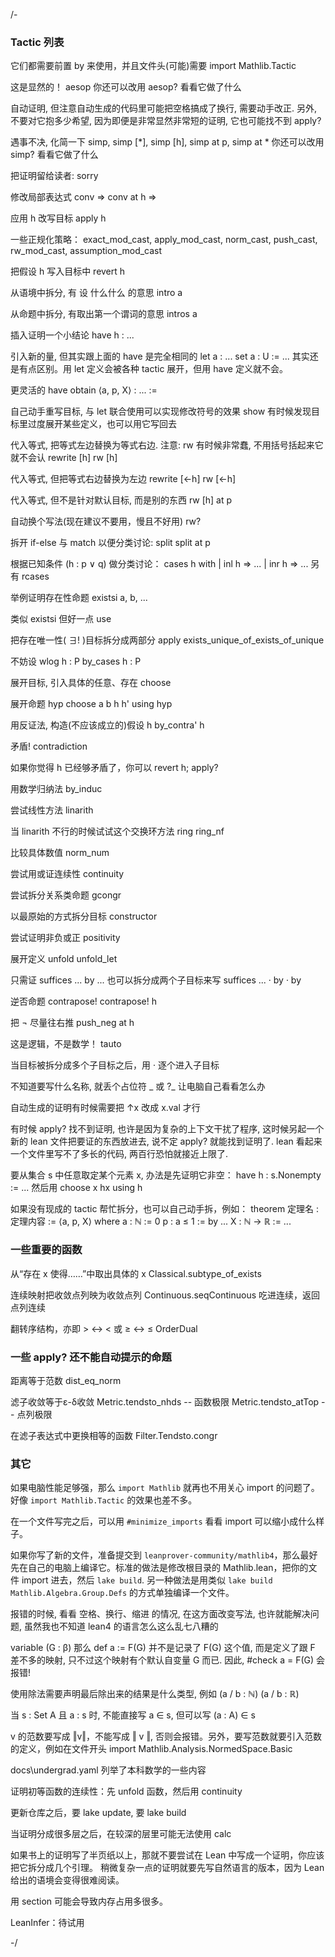 /-
### Tactic 列表
它们都需要前置 by 来使用，并且文件头(可能)需要 import Mathlib.Tactic

这是显然的！
aesop
你还可以改用 aesop? 看看它做了什么

自动证明, 但注意自动生成的代码里可能把空格搞成了换行, 需要动手改正. 另外, 不要对它抱多少希望, 因为即便是非常显然非常短的证明, 它也可能找不到
apply?

遇事不决, 化简一下
simp, simp [*], simp [h], simp at p, simp at *
你还可以改用 simp? 看看它做了什么

把证明留给读者:
sorry

修改局部表达式
conv =>
conv at h =>

应用 h 改写目标
apply h

一些正规化策略：
exact_mod_cast, apply_mod_cast, norm_cast, push_cast, rw_mod_cast, assumption_mod_cast

把假设 h 写入目标中
revert h

从语境中拆分, 有 设 什么什么 的意思
intro a

从命题中拆分, 有取出第一个谓词的意思
intros a

插入证明一个小结论
have h : ...

引入新的量, 但其实跟上面的 have 是完全相同的
let a : ...
set a : U := ...
其实还是有点区别。用 let 定义会被各种 tactic 展开，但用 have 定义就不会。

更灵活的 have
obtain ⟨a, p, X⟩ : ... :=

自己动手重写目标, 与 let 联合使用可以实现修改符号的效果
show
有时候发现目标里过度展开某些定义，也可以用它写回去

代入等式, 把等式左边替换为等式右边. 注意: rw 有时候非常蠢, 不用括号括起来它就不会认
rewrite [h]
rw [h]

代入等式, 但把等式右边替换为左边
rewrite [←h]
rw [←h]

代入等式, 但不是针对默认目标, 而是别的东西
rw [h] at p

自动换个写法(现在建议不要用，慢且不好用)
rw?

拆开 if-else 与 match 以便分类讨论:
split
split at p

根据已知条件 (h : p ∨ q) 做分类讨论：
cases h with
| inl h => ...
| inr h => ...
另有 rcases

举例证明存在性命题
existsi a, b, ...

类似 existsi 但好一点
use

把存在唯一性( ∃! )目标拆分成两部分
apply exists_unique_of_exists_of_unique

不妨设
wlog h : P
by_cases h : P

展开目标, 引入具体的任意、存在
choose

展开命题 hyp
choose a b h h' using hyp

用反证法, 构造(不应该成立的)假设 h
by_contra' h

矛盾!
contradiction

如果你觉得 h 已经够矛盾了，你可以
revert h; apply?

用数学归纳法
by_induc

尝试线性方法
linarith

当 linarith 不行的时候试试这个交换环方法
ring
ring_nf

比较具体数值
norm_num

尝试用或证连续性
continuity

尝试拆分关系类命题
gcongr

以最原始的方式拆分目标
constructor

尝试证明非负或正
positivity

展开定义
unfold
unfold_let

只需证
suffices ... by ...
也可以拆分成两个子目标来写
suffices ...
· by
· by

逆否命题
contrapose!
contrapose! h

把 ¬ 尽量往右推
push_neg at h

这是逻辑，不是数学！
tauto

当目标被拆分成多个子目标之后，用 · 逐个进入子目标

不知道要写什么名称, 就丢个占位符 _ 或 ?_ 让电脑自己看看怎么办

自动生成的证明有时候需要把 ↑x 改成 x.val 才行

有时候 apply? 找不到证明, 也许是因为复杂的上下文干扰了程序, 这时候另起一个新的 lean 文件把要证的东西放进去, 说不定 apply? 就能找到证明了.
lean 看起来一个文件里写不了多长的代码, 两百行恐怕就接近上限了.

要从集合 s 中任意取定某个元素 x, 办法是先证明它非空：
have h : s.Nonempty := ...
然后用
choose x hx using h

如果没有现成的 tactic 帮忙拆分，也可以自己动手拆，例如：
theorem 定理名 : 定理内容 :=
  ⟨a, p, X⟩ where
    a : ℕ := 0
    p : a ≤ 1 := by ...
    X : ℕ → ℝ := ...

### 一些重要的函数

从“存在 x 使得……”中取出具体的 x
Classical.subtype_of_exists

连续映射把收敛点列映为收敛点列
Continuous.seqContinuous 吃进连续，返回点列连续

翻转序结构，亦即 > ↔ < 或 ≥ ↔ ≤
OrderDual

### 一些 apply? 还不能自动提示的命题

距离等于范数
dist_eq_norm

滤子收敛等于ε-δ收敛
Metric.tendsto_nhds  -- 函数极限
Metric.tendsto_atTop  -- 点列极限

在滤子表达式中更换相等的函数
Filter.Tendsto.congr

### 其它

如果电脑性能足够强，那么 `import Mathlib` 就再也不用关心 import 的问题了。好像 `import Mathlib.Tactic` 的效果也差不多。

在一个文件写完之后，可以用 `#minimize_imports` 看看 import 可以缩小成什么样子。

如果你写了新的文件，准备提交到 `leanprover-community/mathlib4`，那么最好先在自己的电脑上编译它。标准的做法是修改根目录的 Mathlib.lean，把你的文件 import 进去，然后 `lake build`. 另一种做法是用类似 `lake build Mathlib.Algebra.Group.Defs` 的方式单独编译一个文件。

报错的时候, 看看 空格、换行、缩进 的情况, 在这方面改变写法, 也许就能解决问题, 虽然我也不知道 lean4 的语言怎么这么乱七八糟的

variable (G : β)
那么 def a := F(G) 并不是记录了 F(G) 这个值, 而是定义了跟 F 差不多的映射, 只不过这个映射有个默认自变量 G 而已. 因此, #check a = F(G) 会报错!

使用除法需要声明最后除出来的结果是什么类型, 例如
(a / b : ℕ)
(a / b : ℝ)

当 s : Set A 且 a : s 时, 不能直接写 a ∈ s, 但可以写 (a : A) ∈ s

v 的范数要写成 ‖v‖，不能写成 ‖ v ‖, 否则会报错。另外，要写范数就要引入范数的定义，例如在文件开头 import Mathlib.Analysis.NormedSpace.Basic

docs\undergrad.yaml 列举了本科数学的一些内容

证明初等函数的连续性：先 unfold 函数，然后用 continuity

更新仓库之后，要 lake update, 要 lake build

当证明分成很多层之后，在较深的层里可能无法使用 calc

如果书上的证明写了半页纸以上，那就不要尝试在 Lean 中写成一个证明，你应该把它拆分成几个引理。
稍微复杂一点的证明就要先写自然语言的版本，因为 Lean 给出的语境会变得很难阅读。

用 section 可能会导致内存占用多很多。

LeanInfer：待试用


-/
